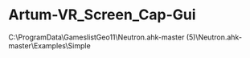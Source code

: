 # Artum-VR_Screen_Cap-Gui
 C:\ProgramData\GameslistGeo11\Neutron.ahk-master (5)\Neutron.ahk-master\Examples\Simple
